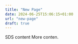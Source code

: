 ```yaml
---
title: "New Page"
date: 2024-06-25T15:06:15+01:00
url: "new-page"
draft: true
---
```


SDS content
More conten.
